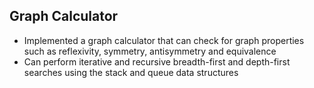 ## Graph Calculator
- Implemented a graph calculator that can check for graph properties such as reflexivity, symmetry, antisymmetry and equivalence
- Can perform iterative and recursive breadth-first and depth-first searches using the stack and queue data structures
